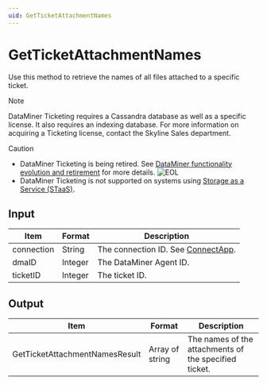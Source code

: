 ```yaml
---
uid: GetTicketAttachmentNames
---
```


# GetTicketAttachmentNames

Use this method to retrieve the names of all files attached to a specific ticket.

<!-- Available from DataMiner 10.0.10 onwards. -->

> [!NOTE]
> DataMiner Ticketing requires a Cassandra database as well as a specific license. <!-- From DataMiner 10.0.13 onwards, --> It also requires an indexing database. For more information on acquiring a Ticketing license, contact the Skyline Sales department.

> [!CAUTION]
>
> - DataMiner Ticketing is being retired. See [DataMiner functionality evolution and retirement](xref:Software_support_life_cycles) for more details. ![EOL](~/user-guide/images/EOL_Duo.png)
> - DataMiner Ticketing is not supported on systems using [Storage as a Service (STaaS)](xref:STaaS).

## Input

| Item       | Format  | Description                                           |
|------------|---------|-------------------------------------------------------|
| connection | String  | The connection ID. See [ConnectApp](xref:ConnectApp). |
| dmaID      | Integer | The DataMiner Agent ID.                               |
| ticketID   | Integer | The ticket ID.                                        |

## Output

| Item                           | Format          | Description                                           |
|--------------------------------|-----------------|-------------------------------------------------------|
| GetTicketAttachmentNamesResult | Array of string | The names of the attachments of the specified ticket. |
